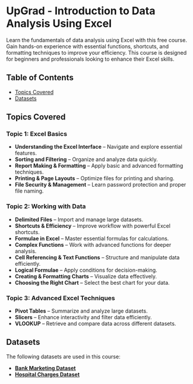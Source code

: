 # UpGrad - Introduction to Data Analysis Using Excel  

Learn the fundamentals of data analysis using Excel with this free course. Gain hands-on experience with essential functions, shortcuts, and formatting techniques to improve your efficiency. This course is designed for beginners and professionals looking to enhance their Excel skills.  

## Table of Contents  

- [Topics Covered](#topics-covered)  
- [Datasets](#datasets)  

## Topics Covered  

###  **Topic 1: Excel Basics**  
- **Understanding the Excel Interface** – Navigate and explore essential features.  
- **Sorting and Filtering** – Organize and analyze data quickly.  
- **Report Making & Formatting** – Apply basic and advanced formatting techniques.  
- **Printing & Page Layouts** – Optimize files for printing and sharing.  
- **File Security & Management** – Learn password protection and proper file naming.  

###  **Topic 2: Working with Data**  
- **Delimited Files** – Import and manage large datasets.  
- **Shortcuts & Efficiency** – Improve workflow with powerful Excel shortcuts.  
- **Formulae in Excel** – Master essential formulas for calculations.  
- **Complex Functions** – Work with advanced functions for deeper analysis.  
- **Cell Referencing & Text Functions** – Structure and manipulate data efficiently.  
- **Logical Formulae** – Apply conditions for decision-making.  
- **Creating & Formatting Charts** – Visualize data effectively.  
- **Choosing the Right Chart** – Select the best chart for your data.  

###  **Topic 3: Advanced Excel Techniques**  
- **Pivot Tables** – Summarize and analyze large datasets.  
- **Slicers** – Enhance interactivity and filter data efficiently.  
- **VLOOKUP** – Retrieve and compare data across different datasets.  

## Datasets  

The following datasets are used in this course:  

- **[Bank Marketing Dataset](https://github.com/ManojKumar230923/Upgrad-Introduction-to-Data-Analysis-using-Excel/blob/main/bank-marketing.csv)**  
- **[Hospital Charges Dataset](https://github.com/ManojKumar230923/Upgrad-Introduction-to-Data-Analysis-using-Excel/blob/main/hospital-charges.xlsx)**  


